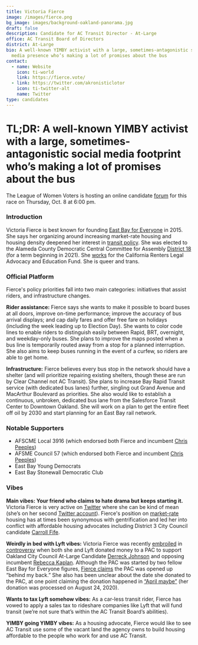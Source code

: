 ```yaml
---
title: Victoria Fierce
image: /images/fierce.png
bg_image: images/background-oakland-panorama.jpg
draft: false
description: Candidate for AC Transit Director - At-Large
office: AC Transit Board of Directors
district: At-Large
bio: A well-known YIMBY activist with a large, sometimes-antagonistic social
  media presence who’s making a lot of promises about the bus
contact:
  - name: Website
    icon: ti-world
    link: https://fierce.vote/
  - link: https://twitter.com/akronisticlotor
    icon: ti-twitter-alt
    name: Twitter
type: candidates
---
```

# TL;DR: A well-known YIMBY activist with a large, sometimes-antagonistic social media footprint who’s making a lot of promises about the bus

The League of Women Voters is hosting an online candidate [forum](https://www.eventbrite.com/e/candidate-forum-for-ac-transit-at-large-director-tickets-121140788359) for this race on Thursday, Oct. 8 at 6:00 pm.

### Introduction

Victoria Fierce is best known for founding [East Bay for Everyone](https://eastbayforeveryone.org/) in 2015. She says her organizing around increasing market-rate housing and housing density deepened her interest in [transit policy](https://www.dailycal.org/2020/09/22/housing-rights-advocate-victoria-fierce-runs-for-ac-transit-board-of-directors/). She was elected to the Alameda County Democratic Central Committee for Assembly [District 18](https://www.acgov.org/rovresults/240/indexA.htm) (for a term beginning in 2021). She [works](https://carlaef.org/) for the California Renters Legal Advocacy and Education Fund. She is queer and trans.

### Official Platform

Fierce's policy priorities fall into two main categories: initiatives that assist riders, and infrastructure changes.

**Rider assistance:** Fierce says she wants to make it possible to board buses at all doors, improve on-time performance; improve the accuracy of bus arrival displays; and cap daily fares and offer free fare on holidays (including the week leading up to Election Day). She wants to color code lines to enable riders to distinguish easily between Rapid, BRT, overnight, and weekday-only buses. She plans to improve the maps posted when a bus line is temporarily routed away from a stop for a planned interruption. She also aims to keep buses running in the event of a curfew, so riders are able to get home.

**Infrastructure:** Fierce believes every bus stop in the network should have a shelter (and will prioritize repairing existing shelters, though these are run by Clear Channel not AC Transit). She plans to increase Bay Rapid Transit service (with dedicated bus lanes) further, singling out Grand Avenue and MacArthur Boulevard as priorities. She also would like to establish a continuous, unbroken, dedicated bus lane from the Salesforce Transit Center to Downtown Oakland. She will work on a plan to get the entire fleet off oil by 2030 and start planning for an East Bay rail network.

### Notable Supporters

* AFSCME Local 3916 (which endorsed both Fierce and incumbent [Chris Peeples](https://www.oakmtg.club/2020/candidates/h-e-christian-chris-peeples/))
* AFSME Council 57 (which endorsed both Fierce and incumbent [Chris Peeples](https://www.oakmtg.club/2020/candidates/h-e-christian-chris-peeples/))
* East Bay Young Democrats
* East Bay Stonewall Democratic Club

### Vibes

**Main vibes: Your friend who claims to hate drama but keeps starting it.** Victoria Fierce is very active on [Twitter](https://twitter.com/akronisticlotor) where she can be kind of mean (she’s on her second [Twitter account](https://twitter.com/sotiredofish/status/1223289558927728640)). Fierce's position on [market-rate](https://www.them.us/story/fighting-back-against-queer-neighborhood-gentrification) housing has at times been synonymous with gentrification and led her into conflict with affordable housing advocates including District 3 City Council candidate [Carroll Fife](https://twitter.com/carroll_fife/status/1304871308803489792).

**Weirdly in bed with Lyft vibes:** Victoria Fierce was recently [embroiled](https://oaklandside.org/2020/09/24/lyft-backing-campaign-to-unseat-oakland-councilmember-rebecca-kaplan/) in [controversy](https://www.patreon.com/posts/shape-shifting-42014068) when both she and Lyft donated money to a PAC to support Oakland City Council At-Large Candidate [Derreck Johnson](https://www.oakmtg.club/2020/candidates/derreck-johnson/) and opposing incumbent [Rebecca Kaplan](https://www.oakmtg.club/2020/candidates/rebecca-kaplan/). Although the PAC was started by two fellow East Bay for Everyone figures, [Fierce claims](https://twitter.com/akronisticlotor/status/1310597171427770369) the PAC was opened up “behind my back.” She also has been unclear about the date she donated to the PAC, at one point claiming the donation happened in [“April maybe”](https://twitter.com/akronisticlotor/status/1310617172306059267) (her donation was processed on August 24, 2020).

**Wants to tax Lyft somehow vibes:** As a car-less transit rider, Fierce has vowed to apply a sales tax to rideshare companies like Lyft that will fund transit (we’re not sure that’s within the AC Transit Board’s abilities).

**YIMBY going YIMBY vibes:** As a housing advocate, Fierce would like to see AC Transit use some of the vacant land the agency owns to build housing affordable to the people who work for and use AC Transit.

